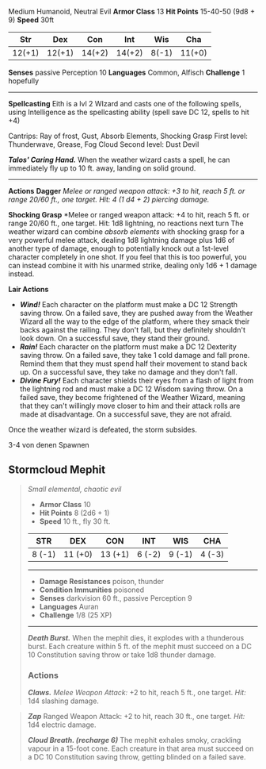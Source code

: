 Medium Humanoid, Neutral Evil
**Armor Class** 13
**Hit Points** 15-40-50 (9d8 + 9)
**Speed** 30ft  

| Str    | Dex    | Con    | Int    | Wis    | Cha    |
| ------ | ------ | ------ | ------ | ------ | ------ |
| 12(+1) | 12(+1) | 14(+2) | 14(+2) |  8(-1) | 11(+0) |
**Senses** passive Perception 10
**Languages** Common, Alfisch
**Challenge** 1 hopefully

---
**Spellcasting** 
Eith is a lvl 2 WIzard and casts one of the following spells, using Intelligence as the spellcasting ability (spell save DC 12, spells to hit +4)

Cantrips: Ray of frost, Gust, Absorb Elements, Shocking Grasp
First level: Thunderwave, Grease, Fog Cloud
Second level: Dust Devil

_**Talos' Caring Hand.**_ When the weather wizard casts a spell, he can immediately fly up to 10 ft. away, landing on solid ground.

---
**Actions**
**Dagger** *Melee or ranged weapon attack: +3 to hit, reach 5 ft. or
range 20/60 ft., one target. Hit: 4 (1 d4 + 2) piercing damage.*

**Shocking Grasp** *Melee or ranged weapon attack: +4 to hit, reach 5 ft. or
range 20/60 ft., one target. Hit: 1d8 lightning, no reactions next turn
The weather wizard can combine _absorb elements_ with shocking grasp for a very powerful melee attack, dealing 1d8 lightning damage plus 1d6 of another type of damage, enough to potentially knock out a 1st-level character completely in one shot. If you feel that this is too powerful, you can instead combine it with his unarmed strike, dealing only 1d6 + 1 damage instead.

**Lair Actions**
- _**Wind!**_ Each character on the platform must make a DC 12 Strength saving throw. On a failed save, they are pushed away from the Weather Wizard all the way to the edge of the platform, where they smack their backs against the railing. They don't fall, but they definitely shouldn't look down. On a successful save, they stand their ground.
- _**Rain!**_ Each character on the platform must make a DC 12 Dexterity saving throw. On a failed save, they take 1 cold damage and fall prone. Remind them that they must spend half their movement to stand back up. On a successful save, they take no damage and they don't fall.
- _**Divine Fury!**_ Each character shields their eyes from a flash of light from the lightning rod and must make a DC 12 Wisdom saving throw. On a failed save, they become frightened of the Weather Wizard, meaning that they can't willingly move closer to him and their attack rolls are made at disadvantage. On a successful save, they are not afraid.

Once the weather wizard is defeated, the storm subsides.

3-4 von denen Spawnen
## Stormcloud Mephit
> _Small elemental, chaotic evil_
> - **Armor Class** 10
> - **Hit Points** 8 (2d6 + 1)
> - **Speed** 10 ft., fly 30 ft.
> 
> |STR|DEX|CON|INT|WIS|CHA|
> |---|---|---|---|---|---|
> |8 (-1)|11 (+0)|13 (+1)|6 (-2)|9 (-1)|4 (-3)|
> 
> ---
> 
> - **Damage Resistances** poison, thunder
> - **Condition Immunities** poisoned
> - **Senses** darkvision 60 ft., passive Perception 9
> - **Languages** Auran
> - **Challenge** 1/8 (25 XP)
> 
> ---
> 
> _**Death Burst.**_ When the mephit dies, it explodes with a thunderous burst. Each creature within 5 ft. of the mephit must succeed on a DC 10 Constitution saving throw or take 1d8 thunder damage.
> 
> ### Actions
> 
> _**Claws.**_ _Melee Weapon Attack:_ +2 to hit, reach 5 ft., one target. _Hit:_ 1d4 slashing damage.

> _**Zap**_ Ranged Weapon Attack: +2 to hit, reach 30 ft., one target. _Hit:_ 1d4 electric damage.
> 
> _**Cloud Breath. (recharge 6)**_ The mephit exhales smoky, crackling vapour in a 15-foot cone. Each creature in that area must succeed on a DC 10 Constitution saving throw, getting blinded on a failed save.